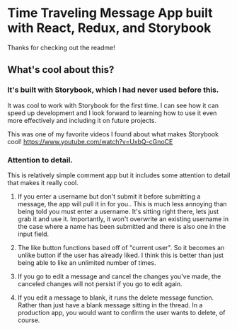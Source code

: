 # Time Traveling Message App built with React, Redux, and Storybook

Thanks for checking out the readme!

## What's cool about this?

### It's built with Storybook, which I had never used before this.

It was cool to work with Storybook for the first time. I can see how it can speed up development and I look forward to learning how to use it even more effectively and including it on future projects. 

This was one of my favorite videos I found about what makes Storybook cool! https://www.youtube.com/watch?v=UxbQ-cGnoCE

### Attention to detail.

This is relatively simple comment app but it includes some attention to detail that makes it really cool.

1. If you enter a username but don't submit it before submitting a message, the app will pull it in for you.. This is much less annoying than being told you must enter a username. It's sitting right there, lets just grab it and use it. Importantly, it won't overwrite an existing username in the case where a name has been submitted and there is also one in the input field.

2. The like button functions based off of "current user". So it becomes an unlike button if the user has already liked. I think this is better than just being able to like an unlimited number of times.

3. If you go to edit a message and cancel the changes you've made, the canceled changes will not persist if you go to edit again. 

4. If you edit a message to blank, it runs the delete message function. Rather than just have a blank message sitting in the thread. In a production app, you would want to confirm the user wants to delete, of course.
